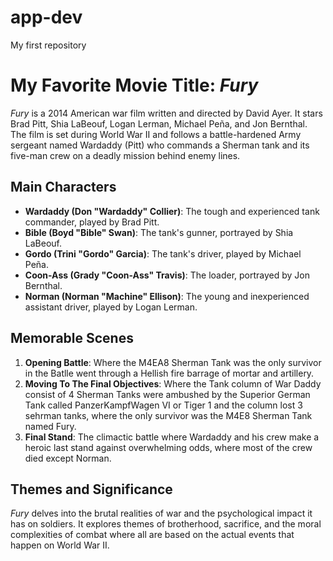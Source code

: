 # app-dev
My first repository

# My Favorite Movie Title:  *Fury*

*Fury* is a 2014 American war film written and directed by David Ayer. It stars Brad Pitt, Shia LaBeouf, Logan Lerman, Michael Peña, and Jon Bernthal. The film is set during World War II and follows a battle-hardened Army sergeant named Wardaddy (Pitt) who commands a Sherman tank and its five-man crew on a deadly mission behind enemy lines.

## Main Characters

- **Wardaddy (Don "Wardaddy" Collier)**: The tough and experienced tank commander, played by Brad Pitt.
- **Bible (Boyd "Bible" Swan)**: The tank's gunner, portrayed by Shia LaBeouf.
- **Gordo (Trini "Gordo" Garcia)**: The tank's driver, played by Michael Peña.
- **Coon-Ass (Grady "Coon-Ass" Travis)**: The loader, portrayed by Jon Bernthal.
- **Norman (Norman "Machine" Ellison)**: The young and inexperienced assistant driver, played by Logan Lerman.

## Memorable Scenes

1. **Opening Battle**: Where the M4EA8 Sherman Tank was the only survivor in the Batlle went through a Hellish fire barrage of mortar and artillery.
2. **Moving To The Final Objectives**: Where the Tank column of War Daddy consist of 4 Sherman Tanks were ambushed by the Superior German Tank called PanzerKampfWagen VI or Tiger 1 and the column lost 3 sehrman tanks, where the only survivor was the M4E8 Sherman Tank named Fury.
3. **Final Stand**: The climactic battle where Wardaddy and his crew make a heroic last stand against overwhelming odds, where most of the crew died except Norman.

## Themes and Significance

*Fury* delves into the brutal realities of war and the psychological impact it has on soldiers. It explores themes of brotherhood, sacrifice, and the moral complexities of combat where all are based on the actual events that happen on World War II.
